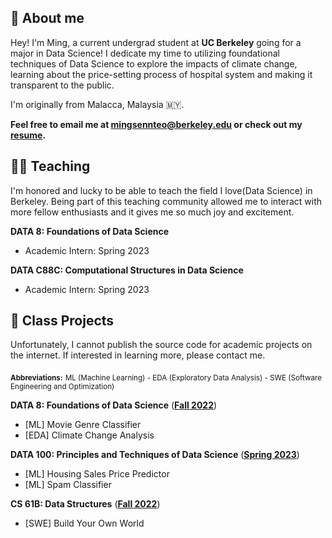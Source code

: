 ---
---

## 👋 About me

Hey! I'm Ming, a current undergrad student at **UC Berkeley** going for a major in Data Science! I dedicate my time to utilizing foundational techniques of Data Science to explore the impacts of climate change, learning about the price-setting process of hospital system and making it transparent to the public.

I'm originally from Malacca, Malaysia 🇲🇾.

**Feel free to email me at <a href="mailto:mingsennteo@berkeley.edu">mingsennteo@berkeley.edu</a> or check out my [resume](https://docs.google.com/document/d/1laZB935c4CFHYRffg4BDmahkLzfhLBQLzCIWJ81t824/edit?usp=sharing).**

## 🧑‍🏫 Teaching

I'm honored and lucky to be able to teach the field I love(Data Science) in Berkeley. Being part of this teaching community allowed me to interact with more fellow enthusiasts and it gives me so much joy and excitement.

**DATA 8: Foundations of Data Science**
- Academic Intern: Spring 2023

**DATA C88C: Computational Structures in Data Science**
- Academic Intern: Spring 2023

## 🐼 Class Projects

Unfortunately, I cannot publish the source code for academic projects on the internet. If interested in learning more, please contact me.

<sub><b>Abbreviations:</b></sub> <sub>ML (Machine Learning) - EDA (Exploratory Data Analysis) - SWE (Software Engineering and Optimization)</sub>

**DATA 8: Foundations of Data Science** ([**Fall 2022**](http://data8.org/fa22))<br>
- [ML] Movie Genre Classifier<br>
- [EDA] Climate Change Analysis<br>

**DATA 100: Principles and Techniques of Data Science** ([**Spring 2023**](https://ds100.org/sp23/))<br>
- [ML] Housing Sales Price Predictor<br>
- [ML] Spam Classifier 

**CS 61B: Data Structures** ([**Fall 2022**](https://fa22.datastructur.es/))<br>
- [SWE] Build Your Own World<br>
